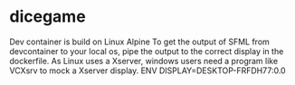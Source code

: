# dicegame


Dev container is build on Linux Alpine
To get the output of SFML from devcontainer to your local os, pipe the output to the correct display in the dockerfile.
As Linux uses a Xserver, windows users need a program like VCXsrv to mock a Xserver display. 
ENV DISPLAY=DESKTOP-FRFDH77:0.0